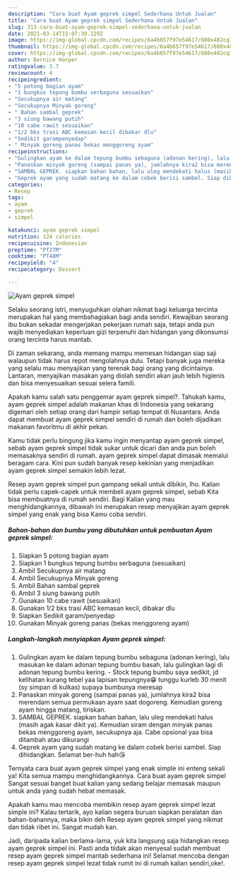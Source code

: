 ```yaml
---
description: "Cara buat Ayam geprek simpel Sederhana Untuk Jualan"
title: "Cara buat Ayam geprek simpel Sederhana Untuk Jualan"
slug: 313-cara-buat-ayam-geprek-simpel-sederhana-untuk-jualan
date: 2021-03-14T15:07:39.129Z
image: https://img-global.cpcdn.com/recipes/6a4b657f97e54617/680x482cq70/ayam-geprek-simpel-foto-resep-utama.jpg
thumbnail: https://img-global.cpcdn.com/recipes/6a4b657f97e54617/680x482cq70/ayam-geprek-simpel-foto-resep-utama.jpg
cover: https://img-global.cpcdn.com/recipes/6a4b657f97e54617/680x482cq70/ayam-geprek-simpel-foto-resep-utama.jpg
author: Bernice Harper
ratingvalue: 3.7
reviewcount: 4
recipeingredient:
- "5 potong bagian ayam"
- "1 bungkus tepung bumbu serbaguna sesuaikan"
- "Secukupnya air matang"
- "Secukupnya Minyak goreng"
- " Bahan sambal geprek"
- "3 siung bawang putih"
- "10 cabe rawit sesuaikan"
- "1/2 bks trasi ABC kemasan kecil dibakar dlu"
- "Sedikit garampenyedap"
- " Minyak goreng panas bekas menggoreng ayam"
recipeinstructions:
- "Gulingkan ayam ke dalam tepung bumbu sebaguna (adonan kering), lalu masukan ke dalam adonan tepung bumbu basah, lalu gulingkan lagi di adonan tepung bumbu kering.  Stock tepung bumbu saya sedikit, jd kelihatan kurang tebel yaa lapisan tepungnya😁 tunggu kurleb 30 menit (sy simpan di kulkas) supaya bumbunya meresap"
- "Panaskan minyak goreng (sampai panas ya), jumlahnya kira2 bisa merendam semua permukaan ayam saat dogoreng. Kemudian goreng ayam hingga matang, tiriskan."
- "SAMBAL GEPREK. siapkan bahan bahan, lalu uleg mendekati halus (masih agak kasar dikit ya). Kemudian siram dengan minyak panas bekas menggoreng ayam, secukupnya aja. Cabe opsional yaa bisa ditambah atau dikurangi"
- "Geprek ayam yang sudah matang ke dalam cobek berisi sambel. Siap dihidangkan. Selamat ber-huh hah😘"
categories:
- Resep
tags:
- ayam
- geprek
- simpel

katakunci: ayam geprek simpel 
nutrition: 124 calories
recipecuisine: Indonesian
preptime: "PT27M"
cooktime: "PT48M"
recipeyield: "4"
recipecategory: Dessert

---
```



![Ayam geprek simpel](https://img-global.cpcdn.com/recipes/6a4b657f97e54617/680x482cq70/ayam-geprek-simpel-foto-resep-utama.jpg)

Selaku seorang istri, menyuguhkan olahan nikmat bagi keluarga tercinta merupakan hal yang membahagiakan bagi anda sendiri. Kewajiban seorang ibu bukan sekadar mengerjakan pekerjaan rumah saja, tetapi anda pun wajib menyediakan keperluan gizi terpenuhi dan hidangan yang dikonsumsi orang tercinta harus mantab.

Di zaman  sekarang, anda memang mampu memesan hidangan siap saji walaupun tidak harus repot mengolahnya dulu. Tetapi banyak juga mereka yang selalu mau menyajikan yang terenak bagi orang yang dicintainya. Lantaran, menyajikan masakan yang diolah sendiri akan jauh lebih higienis dan bisa menyesuaikan sesuai selera famili. 



Apakah kamu salah satu penggemar ayam geprek simpel?. Tahukah kamu, ayam geprek simpel adalah makanan khas di Indonesia yang sekarang digemari oleh setiap orang dari hampir setiap tempat di Nusantara. Anda dapat membuat ayam geprek simpel sendiri di rumah dan boleh dijadikan makanan favoritmu di akhir pekan.

Kamu tidak perlu bingung jika kamu ingin menyantap ayam geprek simpel, sebab ayam geprek simpel tidak sukar untuk dicari dan anda pun boleh memasaknya sendiri di rumah. ayam geprek simpel dapat dimasak memalui beragam cara. Kini pun sudah banyak resep kekinian yang menjadikan ayam geprek simpel semakin lebih lezat.

Resep ayam geprek simpel pun gampang sekali untuk dibikin, lho. Kalian tidak perlu capek-capek untuk membeli ayam geprek simpel, sebab Kita bisa membuatnya di rumah sendiri. Bagi Kalian yang mau menghidangkannya, dibawah ini merupakan resep menyajikan ayam geprek simpel yang enak yang bisa Kamu coba sendiri.

<!--inarticleads1-->

##### Bahan-bahan dan bumbu yang dibutuhkan untuk pembuatan Ayam geprek simpel:

1. Siapkan 5 potong bagian ayam
1. Siapkan 1 bungkus tepung bumbu serbaguna (sesuaikan)
1. Ambil Secukupnya air matang
1. Ambil Secukupnya Minyak goreng
1. Ambil  Bahan sambal geprek
1. Ambil 3 siung bawang putih
1. Gunakan 10 cabe rawit (sesuaikan)
1. Gunakan 1/2 bks trasi ABC kemasan kecil, dibakar dlu
1. Siapkan Sedikit garam/penyedap
1. Gunakan  Minyak goreng panas (bekas menggoreng ayam)




<!--inarticleads2-->

##### Langkah-langkah menyiapkan Ayam geprek simpel:

1. Gulingkan ayam ke dalam tepung bumbu sebaguna (adonan kering), lalu masukan ke dalam adonan tepung bumbu basah, lalu gulingkan lagi di adonan tepung bumbu kering.  - Stock tepung bumbu saya sedikit, jd kelihatan kurang tebel yaa lapisan tepungnya😁 tunggu kurleb 30 menit (sy simpan di kulkas) supaya bumbunya meresap
1. Panaskan minyak goreng (sampai panas ya), jumlahnya kira2 bisa merendam semua permukaan ayam saat dogoreng. Kemudian goreng ayam hingga matang, tiriskan.
1. SAMBAL GEPREK. siapkan bahan bahan, lalu uleg mendekati halus (masih agak kasar dikit ya). Kemudian siram dengan minyak panas bekas menggoreng ayam, secukupnya aja. Cabe opsional yaa bisa ditambah atau dikurangi
1. Geprek ayam yang sudah matang ke dalam cobek berisi sambel. Siap dihidangkan. Selamat ber-huh hah😘




Ternyata cara buat ayam geprek simpel yang enak simple ini enteng sekali ya! Kita semua mampu menghidangkannya. Cara buat ayam geprek simpel Sangat sesuai banget buat kalian yang sedang belajar memasak maupun untuk anda yang sudah hebat memasak.

Apakah kamu mau mencoba membikin resep ayam geprek simpel lezat simple ini? Kalau tertarik, ayo kalian segera buruan siapkan peralatan dan bahan-bahannya, maka bikin deh Resep ayam geprek simpel yang nikmat dan tidak ribet ini. Sangat mudah kan. 

Jadi, daripada kalian berlama-lama, yuk kita langsung saja hidangkan resep ayam geprek simpel ini. Pasti anda tiidak akan menyesal sudah membuat resep ayam geprek simpel mantab sederhana ini! Selamat mencoba dengan resep ayam geprek simpel lezat tidak rumit ini di rumah kalian sendiri,oke!.

